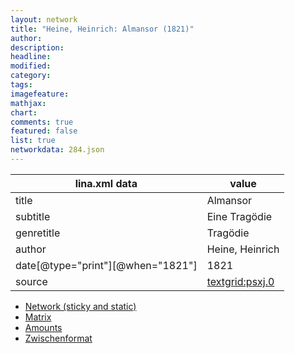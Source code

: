 ```yaml
---
layout: network
title: "Heine, Heinrich: Almansor (1821)"
author:
description:
headline:
modified:
category:
tags:
imagefeature: 
mathjax: 
chart: 
comments: true
featured: false
list: true
networkdata: 284.json
---
```

lina.xml data  | value
------------- | -------------
title|Almansor
subtitle|Eine Tragödie
genretitle|Tragödie
author|Heine, Heinrich
date[@type="print"][@when="1821"]|1821
source|[textgrid:psxj.0](https://textgridlab.org/1.0/tgcrud-public/rest/textgrid:psxj.0/data)



* [Network (sticky and static)](/network284)
* [Matrix](/matrix284)
* [Amounts](/amounts284)
* [Zwischenformat](/lina284 )
